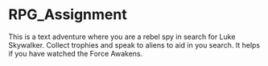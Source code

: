 # RPG_Assignment
This is a text adventure where you are a rebel spy in search for Luke Skywalker. Collect trophies and speak to aliens to aid in you search. It helps if you have watched the Force Awakens. 

